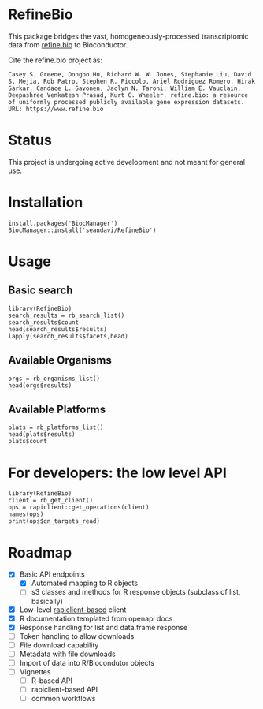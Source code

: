 # RefineBio

This package bridges the vast, homogeneously-processed transcriptomic
data from [refine.bio](https://www.refine.bio) to Bioconductor.


Cite the refine.bio project as:

```
Casey S. Greene, Dongbo Hu, Richard W. W. Jones, Stephanie Liu, David S. Mejia, Rob Patro, Stephen R. Piccolo, Ariel Rodriguez Romero, Hirak Sarkar, Candace L. Savonen, Jaclyn N. Taroni, William E. Vauclain, Deepashree Venkatesh Prasad, Kurt G. Wheeler. refine.bio: a resource of uniformly processed publicly available gene expression datasets.
URL: https://www.refine.bio
```

# Status

This project is undergoing active development and not meant for general use.

# Installation

```{r}
install.packages('BiocManager')
BiocManager::install('seandavi/RefineBio')
```

# Usage

## Basic search

```{r}
library(RefineBio)
search_results = rb_search_list()
search_results$count
head(search_results$results)
lapply(search_results$facets,head)
```

## Available Organisms

```{r}
orgs = rb_organisms_list()
head(orgs$results)
```

## Available Platforms

```{r}
plats = rb_platforms_list()
head(plats$results)
plats$count
```


# For developers: the low level API 

```{r}
library(RefineBio)
client = rb_get_client()
ops = rapiclient::get_operations(client)
names(ops)
print(ops$qn_targets_read)
```

# Roadmap

- [x] Basic API endpoints
  - [x] Automated mapping to R objects
  - [ ] s3 classes and methods for R response objects (subclass of list, basically)
- [x] Low-level [rapiclient-based](https://github.com/bergant/rapiclient) client
- [x] R documentation templated from openapi docs
- [x] Response handling for list and data.frame response
- [ ] Token handling to allow downloads
- [ ] File download capability
- [ ] Metadata with file downloads
- [ ] Import of data into R/Biocondutor objects
- [ ] Vignettes
  - [ ] R-based API
  - [ ] rapiclient-based API
  - [ ] common workflows
